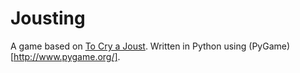 # Jousting
A game based on [To Cry a Joust](http://boardgamegeek.com/boardgame/124129/cry-joust). Written in Python using (PyGame)[http://www.pygame.org/].
